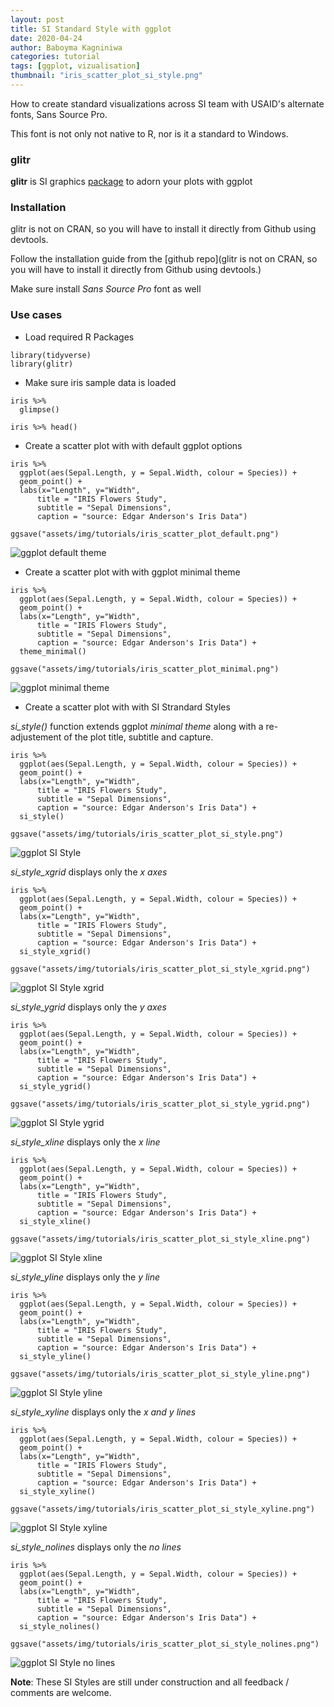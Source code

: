```yaml
---
layout: post
title: SI Standard Style with ggplot
date: 2020-04-24
author: Baboyma Kagniniwa
categories: tutorial
tags: [ggplot, vizualisation]
thumbnail: "iris_scatter_plot_si_style.png"
---
```


How to create standard visualizations across SI team with USAID's alternate fonts, Sans Source Pro. 

This font is not only not native to R, nor is it a standard to Windows.

### glitr
**glitr** is SI graphics [package](https://github.com/USAID-OHA-SI/glitr) to adorn your plots with ggplot

### Installation
glitr is not on CRAN, so you will have to install it directly from Github using devtools.

Follow the installation guide from the [github repo](glitr is not on CRAN, so you will have to install it directly from Github using devtools.)

Make sure install _Sans Source Pro_ font as well

### Use cases

- Load required R Packages

```{r}
library(tidyverse)
library(glitr)
```

- Make sure iris sample data is loaded

```{r}
iris %>% 
  glimpse()
```

```{r}
iris %>% head()
```
  
- Create a scatter plot with with default ggplot options

```{r}
iris %>% 
  ggplot(aes(Sepal.Length, y = Sepal.Width, colour = Species)) +
  geom_point() +
  labs(x="Length", y="Width",
      title = "IRIS Flowers Study",
      subtitle = "Sepal Dimensions",
      caption = "source: Edgar Anderson's Iris Data")
  
ggsave("assets/img/tutorials/iris_scatter_plot_default.png")
```

![ggplot default theme](/assets/img/tutorials/iris_scatter_plot_default.png)


- Create a scatter plot with with ggplot minimal theme


```{r}
iris %>% 
  ggplot(aes(Sepal.Length, y = Sepal.Width, colour = Species)) +
  geom_point() +
  labs(x="Length", y="Width",
      title = "IRIS Flowers Study",
      subtitle = "Sepal Dimensions",
      caption = "source: Edgar Anderson's Iris Data") +
  theme_minimal()
  
ggsave("assets/img/tutorials/iris_scatter_plot_minimal.png")
```

![ggplot minimal theme](/assets/img/tutorials/iris_scatter_plot_minimal.png)


- Create a scatter plot with with SI Strandard Styles

*si_style()* function extends ggplot _minimal theme_ along with a re-adjustement of the plot title, subtitle and capture.

```{r}
iris %>% 
  ggplot(aes(Sepal.Length, y = Sepal.Width, colour = Species)) +
  geom_point() +
  labs(x="Length", y="Width",
      title = "IRIS Flowers Study",
      subtitle = "Sepal Dimensions",
      caption = "source: Edgar Anderson's Iris Data") +
  si_style()
  
ggsave("assets/img/tutorials/iris_scatter_plot_si_style.png")
```

![ggplot SI Style](/assets/img/tutorials/iris_scatter_plot_si_style.png)


*si_style_xgrid* displays only the _x axes_


```{r}
iris %>% 
  ggplot(aes(Sepal.Length, y = Sepal.Width, colour = Species)) +
  geom_point() +
  labs(x="Length", y="Width",
      title = "IRIS Flowers Study",
      subtitle = "Sepal Dimensions",
      caption = "source: Edgar Anderson's Iris Data") +
  si_style_xgrid()

ggsave("assets/img/tutorials/iris_scatter_plot_si_style_xgrid.png")
```

![ggplot SI Style xgrid](/assets/img/tutorials/iris_scatter_plot_si_style_xgrid.png)


*si_style_ygrid* displays only the _y axes_


```{r}
iris %>% 
  ggplot(aes(Sepal.Length, y = Sepal.Width, colour = Species)) +
  geom_point() +
  labs(x="Length", y="Width",
      title = "IRIS Flowers Study",
      subtitle = "Sepal Dimensions",
      caption = "source: Edgar Anderson's Iris Data") +
  si_style_ygrid()
  
ggsave("assets/img/tutorials/iris_scatter_plot_si_style_ygrid.png")
```

![ggplot SI Style ygrid](/assets/img/tutorials/iris_scatter_plot_si_style_ygrid.png)


*si_style_xline* displays only the _x line_


```{r}
iris %>% 
  ggplot(aes(Sepal.Length, y = Sepal.Width, colour = Species)) +
  geom_point() +
  labs(x="Length", y="Width",
      title = "IRIS Flowers Study",
      subtitle = "Sepal Dimensions",
      caption = "source: Edgar Anderson's Iris Data") +
  si_style_xline()
  
ggsave("assets/img/tutorials/iris_scatter_plot_si_style_xline.png")
```

![ggplot SI Style xline](/assets/img/tutorials/iris_scatter_plot_si_style_xline.png)


*si_style_yline* displays only the _y line_


```{r}
iris %>% 
  ggplot(aes(Sepal.Length, y = Sepal.Width, colour = Species)) +
  geom_point() +
  labs(x="Length", y="Width",
      title = "IRIS Flowers Study",
      subtitle = "Sepal Dimensions",
      caption = "source: Edgar Anderson's Iris Data") +
  si_style_yline()
  
ggsave("assets/img/tutorials/iris_scatter_plot_si_style_yline.png")
```

![ggplot SI Style yline](/assets/img/tutorials/iris_scatter_plot_si_style_yline.png)


*si_style_xyline* displays only the _x and y lines_


```{r}
iris %>% 
  ggplot(aes(Sepal.Length, y = Sepal.Width, colour = Species)) +
  geom_point() +
  labs(x="Length", y="Width",
      title = "IRIS Flowers Study",
      subtitle = "Sepal Dimensions",
      caption = "source: Edgar Anderson's Iris Data") +
  si_style_xyline()
  
ggsave("assets/img/tutorials/iris_scatter_plot_si_style_xyline.png")
```

![ggplot SI Style xyline](/assets/img/tutorials/iris_scatter_plot_si_style_xyline.png)


*si_style_nolines* displays only the _no lines_


```{r}
iris %>% 
  ggplot(aes(Sepal.Length, y = Sepal.Width, colour = Species)) +
  geom_point() +
  labs(x="Length", y="Width",
      title = "IRIS Flowers Study",
      subtitle = "Sepal Dimensions",
      caption = "source: Edgar Anderson's Iris Data") +
  si_style_nolines()
  
ggsave("assets/img/tutorials/iris_scatter_plot_si_style_nolines.png")
```
![ggplot SI Style no lines](/assets/img/tutorials/iris_scatter_plot_si_style_nolines.png)


**Note**: These SI Styles are still under construction and all feedback / comments are welcome.
